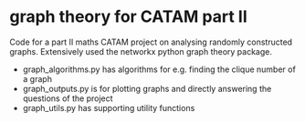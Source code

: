 # graph theory for CATAM part II
Code for a part II maths CATAM project on analysing randomly constructed graphs. Extensively used the networkx python graph theory package.
- graph_algorithms.py has algorithms for e.g. finding the clique number of a graph
- graph_outputs.py is for plotting graphs and directly answering the questions of the project
- graph_utils.py has supporting utility functions
